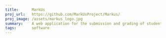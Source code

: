 ```yaml
---
title:      MarkUs
proj_url:   https://github.com/MarkUsProject/Markus/
proj_image: /assets/markus_logo.jpg
summary:    A web application for the submission and grading of student programming assignments. MarkUs provides TAs with simple tools that will help them to give high quality feedback to students.
tags:       software
---
```


